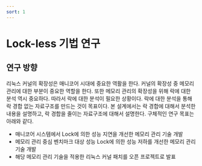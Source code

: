 ```yaml
---
sort: 1
---
```


# Lock-less 기법 연구

## 연구 방향
리눅스 커널의 확장성은 매니코어 시대에 중요한 역활을 한다. 커널의 확장성 중 메모리 관리에 대한 부분이 중요한 역할을 한다. 또한 메모리 관리의 확장성을 위해 락에 대한 분석 역시 중요하다. 따라서 락에 대한 분석이 필요한 상황이다. 락에 대한 분석을 통해 락 경합 없는 자료구조를 만드는 것이 목표이다. 본 설계에서는 락 경합에 대해서 분석한 내용을 설명하고, 락 경합을 줄이는 자료구조에 대해서 설명한다. 구체적인 연구 목표는 아래와 같다.

- 매니코어 시스템에서 Lock에 의한 성능 지연을 개선한 메모리 관리 기술 개발
- 메모리 관리 중심 벤치마크 대상 성능 Lock에 의한 성능 저하를 개선한 메모리 관리 기술 개발
- 해당 메모리 관리 기술을 적용한 리눅스 커널 패치를 오픈 프로젝트로 발표
